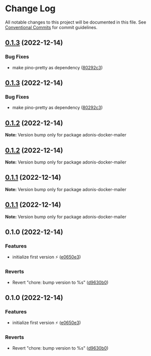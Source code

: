# Change Log

All notable changes to this project will be documented in this file.
See [Conventional Commits](https://conventionalcommits.org) for commit guidelines.

## [0.1.3](https://github.com/LouisMazel/docker-adonis-mailer/compare/v0.1.2...v0.1.3) (2022-12-14)

### Bug Fixes

- make pino-pretty as dependency ([80292c3](https://github.com/LouisMazel/docker-adonis-mailer/commit/80292c3c01d212899548091b8c7a58d40b5a0bb9))

## [0.1.3](https://github.com/LouisMazel/docker-adonis-mailer/compare/v0.1.2...v0.1.3) (2022-12-14)

### Bug Fixes

- make pino-pretty as dependency ([80292c3](https://github.com/LouisMazel/docker-adonis-mailer/commit/80292c3c01d212899548091b8c7a58d40b5a0bb9))

## [0.1.2](https://github.com/LouisMazel/docker-adonis-mailer/compare/v0.1.1...v0.1.2) (2022-12-14)

**Note:** Version bump only for package adonis-docker-mailer

## [0.1.2](https://github.com/LouisMazel/docker-adonis-mailer/compare/v0.1.1...v0.1.2) (2022-12-14)

**Note:** Version bump only for package adonis-docker-mailer

## [0.1.1](https://github.com/LouisMazel/docker-adonis-mailer/compare/v0.1.0...v0.1.1) (2022-12-14)

**Note:** Version bump only for package adonis-docker-mailer

## [0.1.1](https://github.com/LouisMazel/docker-adonis-mailer/compare/v0.1.0...v0.1.1) (2022-12-14)

**Note:** Version bump only for package adonis-docker-mailer

## 0.1.0 (2022-12-14)

### Features

- initialize first version ⚡️ ([e0650e3](https://github.com/LouisMazel/docker-adonis-mailer/commit/e0650e31f48db047806a5487696c114ed185f99a))

### Reverts

- Revert "chore: bump version to %s" ([d9630b0](https://github.com/LouisMazel/docker-adonis-mailer/commit/d9630b0d995a35b49c5aa2e831205ab5558b9e3c))

## 0.1.0 (2022-12-14)

### Features

- initialize first version ⚡️ ([e0650e3](https://github.com/LouisMazel/docker-adonis-mailer/commit/e0650e31f48db047806a5487696c114ed185f99a))

### Reverts

- Revert "chore: bump version to %s" ([d9630b0](https://github.com/LouisMazel/docker-adonis-mailer/commit/d9630b0d995a35b49c5aa2e831205ab5558b9e3c))
